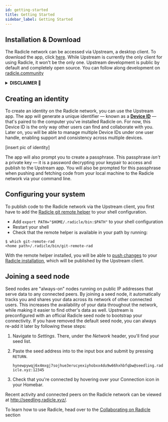 ```yaml
---
id: getting-started
title: Getting Started
sidebar_label: Getting Started
---
```


## Installation & Download

The Radicle network can be accessed via Upstream, a desktop client. To download the app, click [here](https://buildkite.com/monadic/radicle-upstream/builds/6098). While Upstream is currently the only client for using Radicle, it won't be the only one. Upstream development is public by default and completely open source. You can follow along development on [radicle.community](https://radicle.community)

<details>
    <summary><b> DISCLAIMER 🌱 </b></summary>
    <br>
        <p><em>
            As the Software is of experimental nature and deployed for testing purposes in a testnet environment only, you acknowledge that this Beta Version of the Software is likely to contain bugs, defects, or errors (including any bug, defect, or error relating to or resulting from the display, manipulation, processing, storage, transmission, or use of data) that may materially and adversely affect the use, functionality, or performance of Radicle or any product or system containing or used in conjunction with Radicle.
        </p>
        <p>
            You are aware and acknowledge that your processing, development, exchange, storage sharing, provision of, collaboration to or other involvement in Content on or via Radicle takes place in a testnet environment for testing purposes only. You acknowledge and agree that you have no claim to integrity and consistency regarding any Content whatsoever. You acknowledge and agree to the risk of total and irretrievable loss of Content throughout and after the Beta phase. You acknowledge and agree that any Content will most likely and without prior notice be irretrievably deleted upon completion of the testing phase. You acknowledge and agree that you are solely responsible for secure storage (e.g. backup copies) of Content and that the Foundation shall not be responsible and liable under any circumstance for any loss or corruption of Content.
        </p>
        <p>
            Read the rest of our Terms of Services <a href=radicle.xyz//terms.html>here</a>
        </p></em>
</details>

## Creating an identity

To create an identity on the Radicle network, you can use the Upstream app. The app will generate a unique identifier — known as a [**Device ID**](understanding-radicle/glossary.md/#peerid) — that's paired to the computer you've installed Radicle on. For now, this Device ID is the only way other users can find and collaborate with you. Later on, you will be able to manage multiple Device IDs under one user handle, enabling support and consistency across multiple devices.

[insert pic of identity]

The app will also prompt you to create a passphrase. This passphrase *isn't* a private key — it is a password decrypting your keypair to access and publish to the Upstream app. You will also be prompted for this passphrase when pushing and fetching code from your local machine to the Radicle network via your command line.

## Configuring your system

To publish code to the Radicle network via the Upstream client, you first have to add the [Radicle git remote helper](understanding-radicle/faq.md) to your shell configuration.

- Add `export PATH="$HOME/.radicle/bin:$PATH"` to your shell configuration
- Restart your shell
- Check that the remote helper is available in your path by running:

```
$ which git-remote-rad
<home path>/.radicle/bin/git-remote-rad
```

With the remote helper installed, you will be able to [push changes](using-radicle/pushing-and-pulling-changes.md#pushing-changes-to-a-project) to your [Radicle installation](understanding-radicle/how-it-works.md), which will be published by the Upstream client.

## Joining a seed node

Seed nodes are "always-on" nodes running on public IP addresses that serve data to any connected peers. By joining a seed node, it automatically tracks you and shares your data across its network of other connected users. This increases the availability of your data throughout the network, while making it easier to find other's data as well. Upstream is preconfigured with an official Radicle seed node to bootstrap your connectivity. If you have removed the default seed node, you can always re-add it later by following these steps:

1. Navigate to *Settings*. There, under the *Network* header, you'll find your seed list.
2. Paste the seed address into to the input box and submit by pressing `RETURN`.

    `hynewpywqj6x4mxgj7sojhue3erucyexiyhobxx4du9w66hxhbfqbw@seedling.radicle.xyz:12345`

3. Check that you're connected by hovering over your Connection icon in your Homebar.

Recent activity and connected peers on the Radicle network can be viewed at http://seedling.radicle.xyz/.


To learn how to use Radicle, head over to the [Collaborating on Radicle](collaborating-on-radicle/creating-and-sharing-projects.md) section
